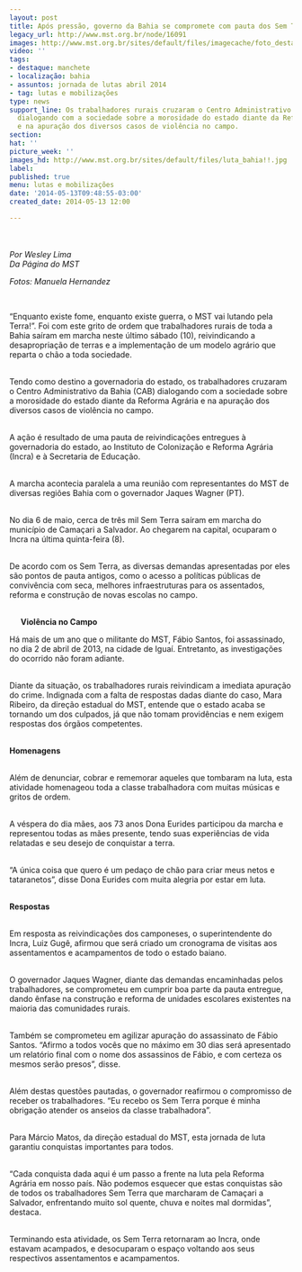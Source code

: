 ```yaml
---
layout: post
title: Após pressão, governo da Bahia se compromete com pauta dos Sem Terra
legacy_url: http://www.mst.org.br/node/16091
images: http://www.mst.org.br/sites/default/files/imagecache/foto_destaque/luta_bahia!!.jpg
video: ''
tags:
- destaque: manchete
- localização: bahia
- assuntos: jornada de lutas abril 2014
- tag: lutas e mobilizações
type: news
support_line: Os trabalhadores rurais cruzaram o Centro Administrativo da Bahia (CAB)
  dialogando com a sociedade sobre a morosidade do estado diante da Reforma Agrária
  e na apuração dos diversos casos de violência no campo.
section: 
hat: ''
picture_week: ''
images_hd: http://www.mst.org.br/sites/default/files/luta_bahia!!.jpg
label: 
published: true
menu: lutas e mobilizações
date: '2014-05-13T09:48:55-03:00'
created_date: 2014-05-13 12:00

---
```

<p><img style="margin: 10px;" src="http://www.mst.org.br/sites/default/files/luta_bahia.jpg" alt=""></p><p><em>Por Wesley Lima<br>Da Página do MST</em></p><p><em>Fotos: Manuela Hernandez</em></p><div>&nbsp;</div><p>“Enquanto existe fome, enquanto existe guerra, o MST vai lutando pela Terra!”. Foi com este grito de ordem que trabalhadores rurais de toda a Bahia saíram em marcha neste último sábado (10), reivindicando a desapropriação de terras e a implementação de um modelo agrário que reparta o chão a toda sociedade.<br>&nbsp;</p><p>Tendo como destino a governadoria do estado, os trabalhadores cruzaram o Centro Administrativo da Bahia (CAB) dialogando com a sociedade sobre a morosidade do estado diante da Reforma Agrária e na apuração dos diversos casos de violência no campo.</p><p><br><img style="margin: 10px; float: right;" src="http://www.mst.org.br/sites/default/files/vagner.jpg" alt="">A ação é resultado de uma pauta de reivindicações entregues à governadoria do estado, ao Instituto de Colonização e Reforma Agrária (Incra) e à Secretaria de Educação.</p><div><p><br>A marcha acontecia paralela a uma reunião com representantes do MST de diversas regiões Bahia com o governador Jaques Wagner (PT).<br>&nbsp;</p><p>No dia 6 de maio, cerca de três mil Sem Terra saíram em marcha&nbsp;do município de Camaçari a Salvador. Ao chegarem na capital, ocuparam o Incra na última quinta-feira (8).<br>&nbsp;</p><p>De acordo com os Sem Terra, as diversas demandas apresentadas por eles são pontos de pauta antigos, como o acesso a políticas públicas de convivência com seca, melhores infraestruturas para os assentados, reforma e construção de novas escolas no campo.</p><p><br><img style="margin: 10px; float: left;" src="http://www.mst.org.br/sites/default/files/eudina.jpg" alt=""><strong>Violência no Campo</strong></p><p>Há mais de um ano que o militante do MST, Fábio Santos, foi assassinado, no dia 2 de abril de 2013, na cidade de Iguaí. Entretanto, as investigações do ocorrido não foram adiante.&nbsp;</p><p><br>Diante da situação, os trabalhadores rurais reivindicam a imediata apuração do crime. Indignada com a falta de respostas dadas diante do caso, Mara Ribeiro, da direção estadual do MST, entende que o estado acaba se tornando um dos culpados, já que não tomam providências e nem exigem respostas dos órgãos competentes.<br>&nbsp;</p><p><strong>Homenagens</strong></p><p><br>Além de denunciar, cobrar e rememorar aqueles que tombaram na luta, esta atividade homenageou toda a classe trabalhadora com muitas músicas e gritos de ordem.&nbsp;</p><p><br>A véspera do dia mães, aos 73 anos Dona Eurides participou da marcha e representou todas as mães presente, tendo suas experiências de vida relatadas e seu desejo de conquistar a terra.</p><p><br>“A única coisa que quero é um pedaço de chão para criar meus netos e tataranetos”, disse Dona Eurides com muita alegria por estar em luta.&nbsp;</p><p><br><img style="margin: 10px; float: right;" src="http://www.mst.org.br/sites/default/files/luta_bahia2.jpg" alt=""><strong>Respostas</strong></p><p><br>Em resposta as reivindicações dos camponeses, o superintendente do Incra, Luiz Gugê, afirmou que será criado um cronograma de visitas aos assentamentos e acampamentos de todo o estado baiano.&nbsp;</p><p><br>O governador Jaques Wagner, diante das demandas encaminhadas pelos trabalhadores, se comprometeu em cumprir boa parte da pauta entregue, dando ênfase na construção e reforma de unidades escolares existentes na maioria das comunidades rurais.</p><p><br>Também se comprometeu em agilizar apuração do assassinato de Fábio Santos. “Afirmo a todos vocês que no máximo em 30 dias será apresentado um relatório final com o nome dos assassinos de Fábio, e com certeza os mesmos serão presos”, disse.</p><p><br>Além destas questões pautadas, o governador reafirmou o compromisso de receber os trabalhadores. “Eu recebo os Sem Terra porque é minha obrigação atender os anseios da classe trabalhadora”.</p><p><br>Para Márcio Matos, da direção estadual do MST, esta jornada de luta garantiu conquistas importantes para todos.&nbsp;</p><p><br>“Cada conquista dada aqui é um passo a frente na luta pela Reforma Agrária em nosso país. Não podemos esquecer que estas conquistas são de todos os trabalhadores Sem Terra que marcharam de Camaçari a Salvador, enfrentando muito sol quente, chuva e noites mal dormidas”, destaca.</p><p><br>Terminando esta atividade, os Sem Terra retornaram ao Incra, onde estavam acampados, e desocuparam o espaço voltando aos seus respectivos assentamentos e acampamentos.</p><div>&nbsp;<img style="margin: 10px;" src="http://www.mst.org.br/sites/default/files/luta_bahia3.jpg" alt=""></div></div><div>&nbsp;</div>
